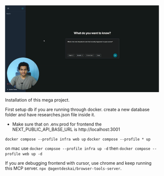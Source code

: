 [![Demo Video](thumbnail-demo-video.png)](https://youtu.be/9SzWWZ51inM)

Installation of this mega project.

First setup db if you are running through docker. create a new database folder and have researches.json file inside it.
- Make sure that on .env.prod for frontend the NEXT_PUBLIC_API_BASE_URL is http://localhost:3001


`docker compose --profile infra web up`
`docker compose --profile * up`


on mac use
`docker compsoe --profile infra up -d`
then
`docker compose --profile web up -d`


If you are debugging frontend with cursor, use chrome and keep running this MCP server.
`npx @agentdeskai/browser-tools-server`.


